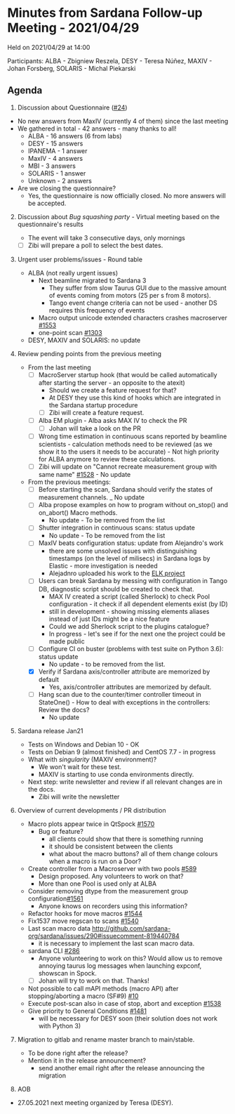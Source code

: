 # Minutes from Sardana Follow-up Meeting - 2021/04/29

Held on 2021/04/29 at 14:00

Participants: ALBA - Zbigniew Reszela, DESY - Teresa Núñez, MAXIV - Johan Forsberg, SOLARIS - Michal Piekarski

## Agenda

1. Discussion about Questionnaire ([#24](https://github.com/sardana-org/sardana-followup/issues/24))
  - No new answers from MaxIV (currently 4 of them) since the last meeting
  - We gathered in total - 42 answers - many thanks to all!
    - ALBA - 16 answers (6 from labs)
    - DESY - 15 answers
    - IPANEMA - 1 answer
    - MaxIV - 4 answers
    - MBI - 3 answers
    - SOLARIS - 1 answer
    - Unknown - 2 answers
  - Are we closing the questionnaire?
    - Yes, the questionnaire is now officially closed. No more answers will be accepted.
2. Discussion about _Bug squashing party_ - Virtual meeting based on the questionnaire's results
    - The event will take 3 consecutive days, only mornings
    - [ ] Zibi will prepare a poll to select the best dates.
3. Urgent user problems/issues - Round table
   - ALBA (not really urgent issues)
     - Next beamline migrated to Sardana 3
       - They suffer from slow Taurus GUI due to the massive amount of events coming from motors (25 per s from 8 motors).
       - Tango event change criteria can not be used - another DS requires this frequency of events
     - Macro output unicode extended characters crashes macroserver [#1553](https://github.com/sardana-org/sardana/issues/1553)
     - one-point scan [#1303](https://github.com/sardana-org/sardana/issues/1303)
   - DESY, MAXIV and SOLARIS: no update
    
4. Review pending points from the previous meeting
    - From the last meeting
        - [ ] MacroServer startup hook (that would be called automatically after starting the server - an opposite to the atexit)
            - Should we create a feature request for that?
            - At DESY they use this kind of hooks which are integrated in the Sardana startup procedure
            - [ ] Zibi will create a feature request. 
        - [ ] Alba EM plugin - Alba asks MAX IV to check the PR
             - [ ] Johan will take a look on the PR
        - [ ] Wrong time estimation in continuous scans reported by beamline scientists - calculation methods need to be reviewed (as we show it to the users
        it needs to be accurate) 
              - Not high priority for ALBA anymore to review these calculations.
        - [ ] Zibi will update on "Cannot recreate measurement group with same name" [#1528](https://github.com/sardana-org/sardana/issues/1528)
              - No update
     - From the previous meetings:
        - [ ] Before starting the scan, Sardana should verify the states of measurement channels. 
            _ No update
        - [ ] Alba propose examples on how to program without on_stop() and on_abort() Macro methods.
            - No update - To be removed from the list
        - [ ] Shutter integration in continuous scans: status update
            - No update - To be removed from the list
        - [ ] MaxIV beats configuration status: update from Alejandro's work
            - there are some unsolved issues with distinguishing timestamps (on the level of milisecs) in Sardana logs by Elastic - more investigation is needed
            - Alejadnro uploaded his work to the [ELK project](https://github.com/sardana-org/ELK) 
        - [ ] Users can break Sardana by messing with configuration in Tango DB, diagnostic script should be created to check that.
            - MAX IV created a script (called Sherlock) to check Pool configuration - it check if all dependent elements exist (by ID)
            - still in development - showing missing elements aliases instead of just IDs might be a nice feature
            - Could we add Sherlock script to the plugins catalogue?
            - In progress - let's see if for the next one the project could be made public
        - [ ] Configure CI on buster (problems with test suite on Python 3.6): status update
            - No update - to be removed from the list.
        - [x] Verify if Sardana axis/controller attribute are memorized by default
            - Yes, axis/controller attributes are memorized by default.
        - [ ] Hang scan due to the counter/timer controller timeout in StateOne() - How to deal with exceptions in the controllers: Review the docs?
            - No update
    
5. Sardana release Jan21
   - Tests on Windows and Debian 10 - OK
   - Tests on Debian 9 (almost finished) and CentOS 7.7 - in progress
   - What with _singularity_ (MAXIV environment)?
     - We won't wait for these test.
     - MAXIV is starting to use conda environments directly.  
   - Next step: write newsletter and review if all relevant changes are in the docs.
     - Zibi will write the newsletter
    
6. Overview of current developments / PR distribution
    - Macro plots appear twice in QtSpock [#1570](https://github.com/sardana-org/sardana/issues/1570)
      - Bug or feature?
        - all clients could show that there is something running
        - it should be consistent between the clients
        - what about the macro buttons? all of them change colours when a macro is run on a Door?
    - Create controller from a Macroserver with two pools [#589](https://github.com/sardana-org/sardana/issues/589)
       - Design proposed. Any volunteers to work on that?
       - More than one Pool is used only at ALBA
    - Consider removing dtype from the measurement group configuration[#1561](https://github.com/sardana-org/sardana/issues/1561)
      - Anyone knows on recorders using this information?
    - Refactor hooks for move macros [#1544](https://github.com/sardana-org/sardana/pull/1544)
    - Fix1537 move regscan to scans [#1540](https://github.com/sardana-org/sardana/pull/1540)
    - Last scan macro data http://github.com/sardana-org/sardana/issues/290#issuecomment-819440784
      - it is necessary to implement the last scan macro data.
    - sardana CLI [#286](https://github.com/sardana-org/sardana/issues/286)
      - Anyone volunteering to work on this? Would allow us to remove annoying taurus log messages when launching expconf, showscan in Spock.
       - [ ] Johan will try to work on that. Thanks!
    - Not possible to call mAPI methods (macro API) after stopping/aborting a macro (SF#9) [#10](https://github.com/sardana-org/sardana/issues/10)
    - Execute post-scan also in case of stop, abort and exception [#1538](https://github.com/sardana-org/sardana/pull/1538)
    - Give priority to General Conditions [#1481](https://github.com/sardana-org/sardana/pull/1481) 
      - will be necessary for DESY soon (their solution does not work with Python 3)
7. Migration to gitlab and rename master branch to main/stable.
   - To be done right after the release?
   - Mention it in the release announcement?
     - send another email right after the release announcing the migration
8. AOB
- 27.05.2021 next meeting organized by Teresa (DESY).
